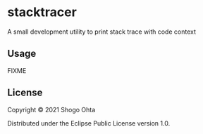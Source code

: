 # stacktracer

A small development utility to print stack trace with code context

## Usage

FIXME

## License

Copyright © 2021 Shogo Ohta

Distributed under the Eclipse Public License version 1.0.
